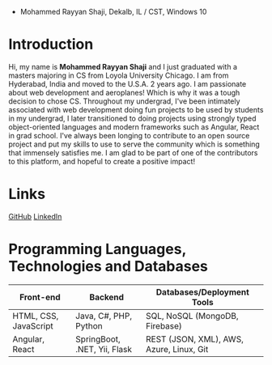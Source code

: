 * Mohammed Rayyan Shaji, Dekalb, IL / CST, Windows 10
# Introduction
Hi, my name is **Mohammed Rayyan Shaji** and I just graduated with a masters majoring in CS from Loyola University Chicago. I am from Hyderabad, India and moved to the U.S.A. 2 years ago. 
I am passionate about web development and aeroplanes! Which is why it was a tough decision to chose CS. Throughout my undergrad, I've been intimately associated with web development doing fun projects 
to be used by students in my undergrad, I later transitioned to doing projects using strongly typed object-oriented languages and modern frameworks such as Angular, React in grad school.
I've always been longing to contribute to an open source project and put my skills to use to serve the community which is something that immensely satisfies me. 
I am glad to be part of one of the contributors to this platform, and hopeful to create a positive impact!

# Links
[GitHub](http://www.github.com/rayyanshaji)
[LinkedIn](http://www.linkedin.com/in/rayyan-shaji)

# Programming Languages, Technologies and Databases
Front-end | Backend | Databases/Deployment Tools
----------|---------| --------------------------
HTML, CSS, JavaScript | Java, C#, PHP, Python | SQL, NoSQL (MongoDB, Firebase)
Angular, React | SpringBoot, .NET, Yii, Flask | REST (JSON, XML), AWS, Azure, Linux, Git

